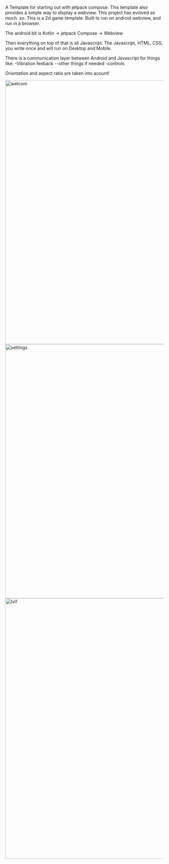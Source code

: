 A Template for starting out with jetpack compose. This template also provides a simple way to display a webview.
This project has evolved so much. so. This is a 2d game template. Built to run on android webview, and run in a browser.


The android bit is Kotlin -> jetpack Compose -> Webview


Then everything on top of that is all Javascript. The Javascript, HTML,  CSS,  you write once and will run on Desktop and Mobile.


There is a communication layer between Android and Javascript for things like:
-Vibration feeback
--other things if needed
-controls




Orientation and aspect ratio are taken into acount! 


<img width="1739" height="836" alt="welcom" src="https://github.com/user-attachments/assets/53ad81e9-1ad5-4816-86df-aa2ca13fabfc" />
<img width="902" height="805" alt="settings" src="https://github.com/user-attachments/assets/23b1f5f1-f9d7-4847-9a18-7ca154a1cd5a" />
<img width="1736" height="826" alt="lvl1" src="https://github.com/user-attachments/assets/2dfcc1f3-4795-488a-819f-e549289eb931" />
